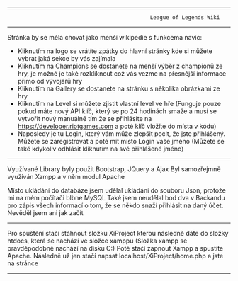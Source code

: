 -------------------------------------------------------------------------------------------------------------------------------------------

                                                 League of Legends Wiki

-------------------------------------------------------------------------------------------------------------------------------------------

Stránka by se měla chovat jako menší wikipedie s funkcema navíc:

- Kliknutím na logo se vrátíte zpátky do hlavní stránky kde si můžete vybrat jaká sekce by vás zajímala
- Kliknutím na Champions se dostanete na menší výběr z championů ze hry, je možné je také rozkliknout což 
  vás vezme na přesnější informace přímo od vývojářů hry
- Kliknutím na Gallery se dostanete na stránku s několika obrázkami ze hry
- Kliknutím na Level si můžete zjistit vlastní level ve hře (Funguje pouze pokud máte nový API klíč, který se po 24 hodinách 
  smaže a musí se vytvořit nový manuálně tím že se přihlásíte na https://developer.riotgames.com a poté klíč vložíte do místa v kódu)
- Naposledy je tu Login, který vám může zlepšit pocit, že jste přihlášený. Můžete se zaregistrovat a poté mít místo Login vaše jméno
  (Můžete se také kdykoliv odhlásit kliknutím na své přihlášené jméno)
  
-------------------------------------------------------------------------------------------------------------------------------------------

Využívané Library byly použit Bootstrap, JQuery a Ajax
Byl samozřejmně využíván Xampp a v něm modul Apache

Místo ukládání do databáze jsem udělal ukládání do souboru Json, protože mi na mém počítači blbne MySQL
Také jsem neudělal bod dva v Backandu pro zápis všech informací o tom, že se někdo snaží přihlásit na daný účet. Nevěděl jsem ani jak začít

-------------------------------------------------------------------------------------------------------------------------------------------

Pro spuštění stačí stáhnout složku XiProject kterou následně dáte do složky htdocs, která se nachází ve složce xamppu
(Složka xampp se pravděpodobně nachází na disku C:)
Poté stačí zapnout Xampp a spustíte Apache. Následně už jen stačí napsat localhost/XiProject/home.php a jste na stránce

-------------------------------------------------------------------------------------------------------------------------------------------

